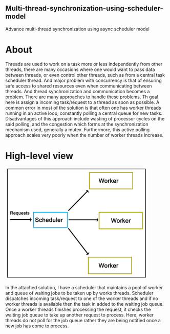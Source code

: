 ## Multi-thread-synchronization-using-scheduler-model
Advance multi-thread synchronization using async scheduler model

# About
  Threads are used to work on a task more or less independently from other threads, there are many occasions where one would want to pass data between threads, or even control other threads, such as from a central task scheduler thread.  And major problem with concurrency is that of ensuring safe access to shared resources even when communicating between threads. And thread synchronization and communication becomes a problem.
There are many approaches to handle these problems. Th goal here is assign a incoming task/request to a thread as soon as possible. A common error in most of the solution is that often one has worker threads running in an active loop, constantly polling a central queue for new tasks. Disadvantages of this approach include wasting of processor cycles on the said polling, and the congestion which forms at the synchronization mechanism used, generally a mutex. Furthermore, this active polling approach scales very poorly when the number of worker threads increase.

# High-level view

![](highleveloverview.png)

  In the attached solution, I have a scheduler that maintains a pool of worker and queue of waiting jobs to be taken up by works threads.  Scheduler dispatches incoming task/request to one of the worker threads and if no worker threads is available then the task in added to the waiting job queue.
Once a worker threads finishes processing the request, it checks the waiting job queue to take up another request to process. Here, worker threads do not poll for the job queue rather they are being notified once a new job has come to process. 


